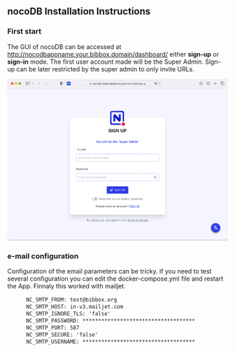 ## nocoDB Installation Instructions 

### First start

The GUI of nocoDB can be accessed at http://nocodbappname.your.bibbox.domain/dashboard/ either **sign-up** or **sign-in** mode. The first user account made will be the Super Admin. Sign-up can be later restricted by the super admin to only invite URLs. 

![SCREEN1](assets/setup-screen.png)

### e-mail configuration

Configuration of the email parameters can be tricky. if you need to test several configuration you can  edit the docker-compose.yml file and restart the App. Finnaly this worked with mailjet. 

```
      NC_SMTP_FROM: test@bibbox.org
      NC_SMTP_HOST: in-v3.mailjet.com
      NC_SMTP_IGNORE_TLS: 'false'
      NC_SMTP_PASSWORD: ************************************
      NC_SMTP_PORT: 587
      NC_SMTP_SECURE: 'false'
      NC_SMTP_USERNAME: ************************************
```

